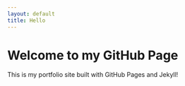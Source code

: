 ```yaml
---
layout: default
title: Hello
---
```


# Welcome to my GitHub Page

This is my portfolio site built with GitHub Pages and Jekyll!
